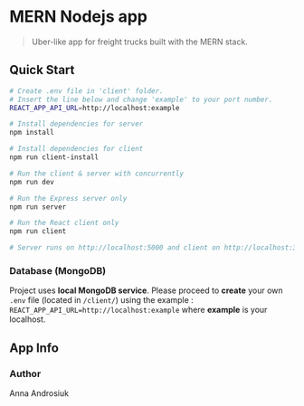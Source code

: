 # MERN Nodejs app

> Uber-like app for freight trucks built with the MERN stack.

## Quick Start

```bash
# Create .env file in 'client' folder. 
# Insert the line below and change 'example' to your port number.
REACT_APP_API_URL=http://localhost:example

# Install dependencies for server
npm install

# Install dependencies for client
npm run client-install

# Run the client & server with concurrently
npm run dev

# Run the Express server only
npm run server

# Run the React client only
npm run client

# Server runs on http://localhost:5000 and client on http://localhost:3000
```

### Database (MongoDB)

Project uses **local MongoDB service**. Please proceed to **create** your own `.env` file (located in `/client/`) using the example : `REACT_APP_API_URL=http://localhost:example` where **example** is your localhost.

## App Info

### Author

Anna Androsiuk
